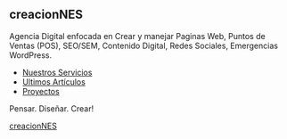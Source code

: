 ## creacionNES

Agencia Digital enfocada en Crear y manejar Paginas Web, Puntos de Ventas (POS), SEO/SEM, Contenido Digital, Redes Sociales, Emergencias WordPress.

- [Nuestros Servicios](https://creacionnes.com/servicios/)
- [Ultimos Artículos](https://creacionnes.com/blog/)
- [Proyectos](https://creacionnes.com/proyectos/)

Pensar. Diseñar. Crear!

[creacionNES](https://creacionnes.com)
